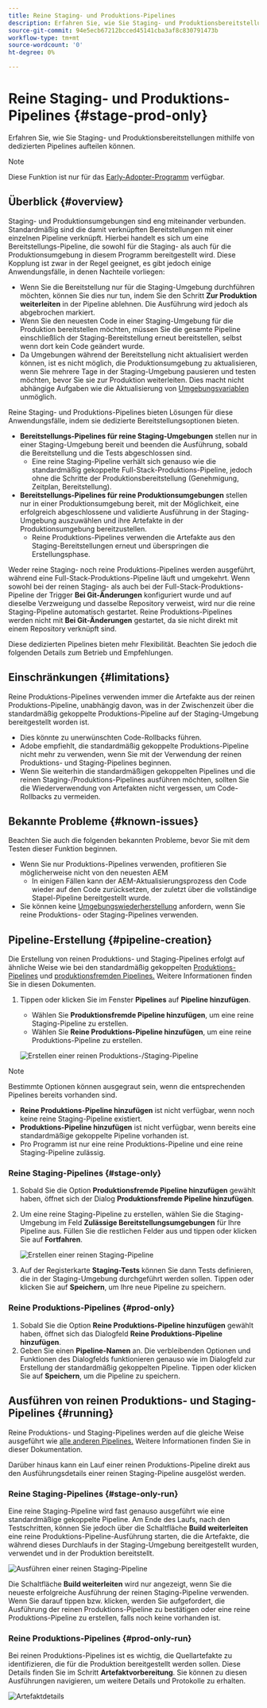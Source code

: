 ```yaml
---
title: Reine Staging- und Produktions-Pipelines
description: Erfahren Sie, wie Sie Staging- und Produktionsbereitstellungen mithilfe von dedizierten Pipelines aufteilen können.
source-git-commit: 94e5ecb67212bcced45141cba3af8c830791473b
workflow-type: tm+mt
source-wordcount: '0'
ht-degree: 0%

---
```



# Reine Staging- und Produktions-Pipelines {#stage-prod-only}

Erfahren Sie, wie Sie Staging- und Produktionsbereitstellungen mithilfe von dedizierten Pipelines aufteilen können.

>[!NOTE]
>
>Diese Funktion ist nur für das [Early-Adopter-Programm](/help/implementing/cloud-manager/release-notes/current.md#early-adoption) verfügbar.

## Überblick {#overview}

Staging- und Produktionsumgebungen sind eng miteinander verbunden. Standardmäßig sind die damit verknüpften Bereitstellungen mit einer einzelnen Pipeline verknüpft. Hierbei handelt es sich um eine Bereitstellungs-Pipeline, die sowohl für die Staging- als auch für die Produktionsumgebung in diesem Programm bereitgestellt wird. Diese Kopplung ist zwar in der Regel geeignet, es gibt jedoch einige Anwendungsfälle, in denen Nachteile vorliegen:

* Wenn Sie die Bereitstellung nur für die Staging-Umgebung durchführen möchten, können Sie dies nur tun, indem Sie den Schritt **Zur Produktion weiterleiten** in der Pipeline ablehnen. Die Ausführung wird jedoch als abgebrochen markiert.
* Wenn Sie den neuesten Code in einer Staging-Umgebung für die Produktion bereitstellen möchten, müssen Sie die gesamte Pipeline einschließlich der Staging-Bereitstellung erneut bereitstellen, selbst wenn dort kein Code geändert wurde.
* Da Umgebungen während der Bereitstellung nicht aktualisiert werden können, ist es nicht möglich, die Produktionsumgebung zu aktualisieren, wenn Sie mehrere Tage in der Staging-Umgebung pausieren und testen möchten, bevor Sie sie zur Produktion weiterleiten. Dies macht nicht abhängige Aufgaben wie die Aktualisierung von [Umgebungsvariablen](/help/implementing/cloud-manager/getting-access-to-aem-in-cloud/build-environment-details.md#environment-variables) unmöglich.

Reine Staging- und Produktions-Pipelines bieten Lösungen für diese Anwendungsfälle, indem sie dedizierte Bereitstellungsoptionen bieten.

* **Bereitstellungs-Pipelines für reine Staging-Umgebungen** stellen nur in einer Staging-Umgebung bereit und beenden die Ausführung, sobald die Bereitstellung und die Tests abgeschlossen sind.
   * Eine reine Staging-Pipeline verhält sich genauso wie die standardmäßig gekoppelte Full-Stack-Produktions-Pipeline, jedoch ohne die Schritte der Produktionsbereitstellung (Genehmigung, Zeitplan, Bereitstellung).
* **Bereitstellungs-Pipelines für reine Produktionsumgebungen** stellen nur in einer Produktionsumgebung bereit, mit der Möglichkeit, eine erfolgreich abgeschlossene und validierte Ausführung in der Staging-Umgebung auszuwählen und ihre Artefakte in der Produktionsumgebung bereitzustellen.
   * Reine Produktions-Pipelines verwenden die Artefakte aus den Staging-Bereitstellungen erneut und überspringen die Erstellungsphase.

Weder reine Staging- noch reine Produktions-Pipelines werden ausgeführt, während eine Full-Stack-Produktions-Pipeline läuft und umgekehrt. Wenn sowohl bei der reinen Staging- als auch bei der Full-Stack-Produktions-Pipeline der Trigger **Bei Git-Änderungen** konfiguriert wurde und auf dieselbe Verzweigung und dasselbe Repository verweist, wird nur die reine Staging-Pipeline automatisch gestartet. Reine Produktions-Pipelines werden nicht mit **Bei Git-Änderungen** gestartet, da sie nicht direkt mit einem Repository verknüpft sind.

Diese dedizierten Pipelines bieten mehr Flexibilität. Beachten Sie jedoch die folgenden Details zum Betrieb und Empfehlungen.

## Einschränkungen {#limitations}

Reine Produktions-Pipelines verwenden immer die Artefakte aus der reinen Produktions-Pipeline, unabhängig davon, was in der Zwischenzeit über die standardmäßig gekoppelte Produktions-Pipeline auf der Staging-Umgebung bereitgestellt worden ist.

* Dies könnte zu unerwünschten Code-Rollbacks führen.
* Adobe empfiehlt, die standardmäßig gekoppelte Produktions-Pipeline nicht mehr zu verwenden, wenn Sie mit der Verwendung der reinen Produktions- und Staging-Pipelines beginnen.
* Wenn Sie weiterhin die standardmäßigen gekoppelten Pipelines und die reinen Staging-/Produktions-Pipelines ausführen möchten, sollten Sie die Wiederverwendung von Artefakten nicht vergessen, um Code-Rollbacks zu vermeiden.

## Bekannte Probleme {#known-issues}

Beachten Sie auch die folgenden bekannten Probleme, bevor Sie mit dem Testen dieser Funktion beginnen.

* Wenn Sie nur Produktions-Pipelines verwenden, profitieren Sie möglicherweise nicht von den neuesten AEM
   * In einigen Fällen kann der AEM-Aktualisierungsprozess den Code wieder auf den Code zurücksetzen, der zuletzt über die vollständige Stapel-Pipeline bereitgestellt wurde.
* Sie können keine [Umgebungswiederherstellung](/help/operations/restore.md#offsite-backup) anfordern, wenn Sie reine Produktions- oder Staging-Pipelines verwenden.

## Pipeline-Erstellung {#pipeline-creation}

Die Erstellung von reinen Produktions- und Staging-Pipelines erfolgt auf ähnliche Weise wie bei den standardmäßig gekoppelten [Produktions-Pipelines](/help/implementing/cloud-manager/configuring-pipelines/configuring-production-pipelines.md) und [produktionsfremden Pipelines.](/help/implementing/cloud-manager/configuring-pipelines/configuring-non-production-pipelines.md) Weitere Informationen finden Sie in diesen Dokumenten.

1. Tippen oder klicken Sie im Fenster **Pipelines** auf **Pipeline hinzufügen**.

   * Wählen Sie **Produktionsfremde Pipeline hinzufügen**, um eine reine Staging-Pipeline zu erstellen.
   * Wählen Sie **Reine Produktions-Pipeline hinzufügen**, um eine reine Produktions-Pipeline zu erstellen.

   ![Erstellen einer reinen Produktions-/Staging-Pipeline](assets/prod-stage-pipelines.png)

>[!NOTE]
>
>Bestimmte Optionen können ausgegraut sein, wenn die entsprechenden Pipelines bereits vorhanden sind.
>
>* **Reine Produktions-Pipeline hinzufügen** ist nicht verfügbar, wenn noch keine reine Staging-Pipeline existiert.
>* **Produktions-Pipeline hinzufügen** ist nicht verfügbar, wenn bereits eine standardmäßige gekoppelte Pipeline vorhanden ist.
>* Pro Programm ist nur eine reine Produktions-Pipeline und eine reine Staging-Pipeline zulässig.

### Reine Staging-Pipelines {#stage-only}

1. Sobald Sie die Option **Produktionsfremde Pipeline hinzufügen** gewählt haben, öffnet sich der Dialog **Produktionsfremde Pipeline hinzufügen**.
1. Um eine reine Staging-Pipeline zu erstellen, wählen Sie die Staging-Umgebung im Feld **Zulässige Bereitstellungsumgebungen** für Ihre Pipeline aus. Füllen Sie die restlichen Felder aus und tippen oder klicken Sie auf **Fortfahren**.

   ![Erstellen einer reinen Staging-Pipeline](assets/stage-only.png)

1. Auf der Registerkarte **Staging-Tests** können Sie dann Tests definieren, die in der Staging-Umgebung durchgeführt werden sollen. Tippen oder klicken Sie auf **Speichern**, um Ihre neue Pipeline zu speichern.

### Reine Produktions-Pipelines {#prod-only}

1. Sobald Sie die Option **Reine Produktions-Pipeline hinzufügen** gewählt haben, öffnet sich das Dialogfeld **Reine Produktions-Pipeline hinzufügen**.
1. Geben Sie einen **Pipeline-Namen** an. Die verbleibenden Optionen und Funktionen des Dialogfelds funktionieren genauso wie im Dialogfeld zur Erstellung der standardmäßig gekoppelten Pipeline. Tippen oder klicken Sie auf **Speichern**, um die Pipeline zu speichern.

## Ausführen von reinen Produktions- und Staging-Pipelines {#running}

Reine Produktions- und Staging-Pipelines werden auf die gleiche Weise ausgeführt wie [alle anderen Pipelines.](/help/implementing/cloud-manager/configuring-pipelines/managing-pipelines.md#running-pipelines) Weitere Informationen finden Sie in dieser Dokumentation.

Darüber hinaus kann ein Lauf einer reinen Produktions-Pipeline direkt aus den Ausführungsdetails einer reinen Staging-Pipeline ausgelöst werden.

### Reine Staging-Pipelines {#stage-only-run}

Eine reine Staging-Pipeline wird fast genauso ausgeführt wie eine standardmäßige gekoppelte Pipeline. Am Ende des Laufs, nach den Testschritten, können Sie jedoch über die Schaltfläche **Build weiterleiten** eine reine Produktions-Pipeline-Ausführung starten, die die Artefakte, die während dieses Durchlaufs in der Staging-Umgebung bereitgestellt wurden, verwendet und in der Produktion bereitstellt.

![Ausführen einer reinen Staging-Pipeline](assets/stage-only-pipeline-run.png)

Die Schaltfläche **Build weiterleiten** wird nur angezeigt, wenn Sie die neueste erfolgreiche Ausführung der reinen Staging-Pipeline verwenden. Wenn Sie darauf tippen bzw. klicken, werden Sie aufgefordert, die Ausführung der reinen Produktions-Pipeline zu bestätigen oder eine reine Produktions-Pipeline zu erstellen, falls noch keine vorhanden ist.

### Reine Produktions-Pipelines {#prod-only-run}

Bei reinen Produktions-Pipelines ist es wichtig, die Quellartefakte zu identifizieren, die für die Produktion bereitgestellt werden sollen. Diese Details finden Sie im Schritt **Artefaktvorbereitung**. Sie können zu diesen Ausführungen navigieren, um weitere Details und Protokolle zu erhalten.

![Artefaktdetails](assets/prod-only-pipeline-run.png)

